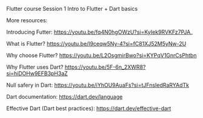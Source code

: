 Flutter course
Session 1
Intro to Flutter + Dart basics

More resources:

  Introducing Futter:
  https://youtu.be/fq4N0hgOWzU?si=KyIek9RVKFz7PJA_

  What is Flutter?
  https://youtu.be/I9ceqw5Ny-4?si=fC81XJ52M5yNw-2U

  Why choose Flutter?
  https://youtu.be/L2OsgmirBwo?si=KYPqV1GnrCsPhtbn

  Why Flutter uses Dart?
  https://youtu.be/5F-6n_2XWR8?si=hiDOHw9EFB3pH3aZ

  Null safery in Dart:
  https://youtu.be/iYhOU9AuaFs?si=tJFnsIedRaRYAdTk

  Dart documentation:
  https://dart.dev/language

  Effective Dart (Dart best practices):
  https://dart.dev/effective-dart
  

  
